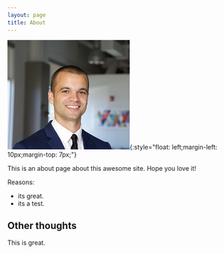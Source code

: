 ```yaml
---
layout: page
title: About
---
```


![LSTM](/images/Argen3.jpg){:style="float: left;margin-left: 10px;margin-top: 7px;"}


This is an about page about this awesome site.
Hope you love it!

Reasons:
- its great.
- its a test.

## Other thoughts

This is great.

